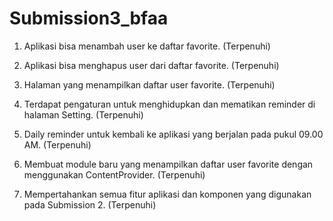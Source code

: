 # Submission3_bfaa


1. Aplikasi bisa menambah user ke daftar favorite. (Terpenuhi)

2. Aplikasi bisa menghapus user dari daftar favorite. (Terpenuhi)

3. Halaman yang menampilkan daftar user favorite. (Terpenuhi)

4. Terdapat pengaturan untuk menghidupkan dan mematikan reminder di halaman Setting. (Terpenuhi)

5. Daily reminder untuk kembali ke aplikasi yang berjalan pada pukul 09.00 AM. (Terpenuhi)

6. Membuat module baru yang menampilkan daftar user favorite dengan menggunakan ContentProvider. (Terpenuhi)

7. Mempertahankan semua fitur aplikasi dan komponen yang digunakan pada Submission 2. (Terpenuhi)



